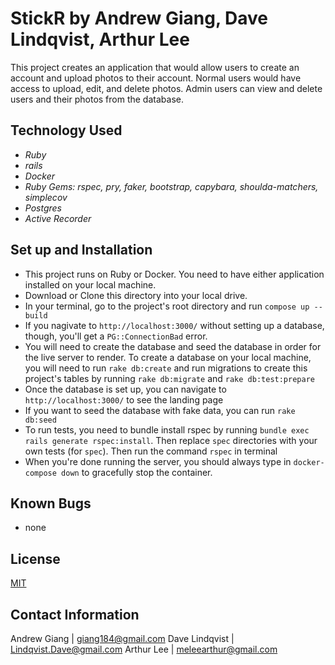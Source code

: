 
# StickR by Andrew Giang, Dave Lindqvist, Arthur Lee 
This project creates an application that would allow users to create an account and upload photos to their account. Normal users would have access to upload, edit, and delete photos. Admin users can view and delete users and their photos from the database.

## Technology Used
* _Ruby_
* _rails_
* _Docker_
* _Ruby Gems: rspec, pry, faker, bootstrap, capybara, shoulda-matchers, simplecov_
* _Postgres_
* _Active Recorder_

## Set up and Installation
* This project runs on Ruby or Docker. You need to have either application installed on your local machine.
* Download or Clone this directory into your local drive.
* In your terminal, go to the project's root directory and run `compose up --build`
* If you nagivate to `http://localhost:3000/` without setting up a database, though, you'll get a `PG::ConnectionBad` error.
* You will need to create the database and seed the database in order for the live server to render. To create a database on your local machine, you will need to run `rake db:create` and run migrations to create this project's tables by running `rake db:migrate` and `rake db:test:prepare`
* Once the database is set up, you can navigate to `http://localhost:3000/` to see the landing page
* If you want to seed the database with fake data, you can run `rake db:seed`
* To run tests, you need to bundle install rspec by running `bundle exec rails generate rspec:install`. Then replace `spec` directories with your own tests (for `spec`). Then run the command `rspec` in terminal
* When you're done running the server, you should always type in `docker-compose down` to gracefully stop the container.

## Known Bugs

* none

## License

[MIT](https://en.wikipedia.org/wiki/MIT_License)

## Contact Information

Andrew Giang | giang184@gmail.com
Dave Lindqvist | Lindqvist.Dave@gmail.com
Arthur Lee | meleearthur@gmail.com

